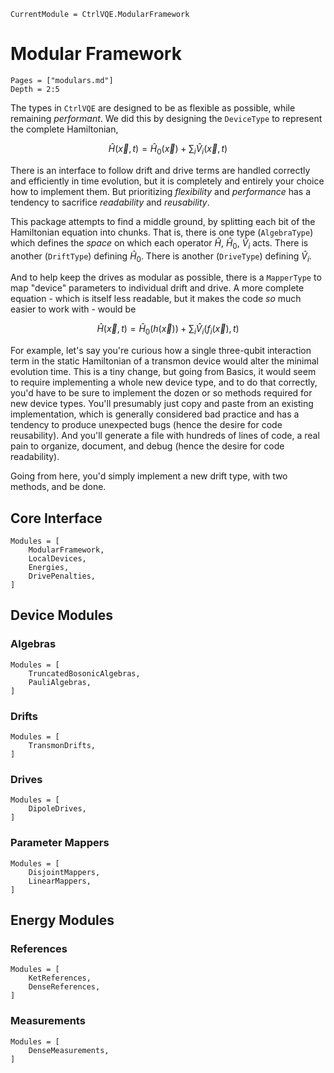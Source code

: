 ```@meta
CurrentModule = CtrlVQE.ModularFramework
```

# Modular Framework

```@contents
Pages = ["modulars.md"]
Depth = 2:5
```

The types in `CtrlVQE` are designed to be as flexible as possible, while remaining *performant*.
We did this by designing the `DeviceType` to represent the complete Hamiltonian,

$$\hat H(\vec x,t) = \hat H_0(\vec x) + \sum_i \hat V_i (\vec x,t)$$

There is an interface to follow drift and drive terms are handled correctly and efficiently in time evolution,
    but it is completely and entirely your choice how to implement them.
But prioritizing *flexibility* and *performance* has a tendency to sacrifice *readability* and *reusability*.

This package attempts to find a middle ground,
    by splitting each bit of the Hamiltonian equation into chunks.
That is, there is one type (`AlgebraType`) which defines the *space* on which each operator $\hat H$, $\hat H_0$, $\hat V_i$ acts.
There is another (`DriftType`) defining $\hat H_0$.
There is another (`DriveType`) defining $\hat V_i$.

And to help keep the drives as modular as possible,
    there is a ``MapperType`` to map "device" parameters to individual drift and drive.
A more complete equation - which is itself less readable,
    but it makes the code *so* much easier to work with - would be

$$\hat H(\vec x,t) = \hat H_0(h(\vec x)) + \sum_i \hat V_i(f_i(\vec x), t) $$

For example, let's say you're curious how a single three-qubit interaction term
    in the static Hamiltonian of a transmon device would alter the minimal evolution time.
This is a tiny change, but going from Basics,
    it would seem to require implementing a whole new device type, and to do that correctly,
    you'd have to be sure to implement the dozen or so methods required for new device types.
You'll presumably just copy and paste from an existing implementation,
    which is generally considered bad practice and has a tendency to produce unexpected bugs
    (hence the desire for code reusability).
And you'll generate a file with hundreds of lines of code,
    a real pain to organize, document, and debug
    (hence the desire for code readability).

Going from here, you'd simply implement a new drift type, with two methods, and be done.


## Core Interface

```@autodocs
Modules = [
    ModularFramework,
    LocalDevices,
    Energies,
    DrivePenalties,
]
```


## Device Modules

### Algebras

```@autodocs
Modules = [
    TruncatedBosonicAlgebras,
    PauliAlgebras,
]
```

### Drifts

```@autodocs
Modules = [
    TransmonDrifts,
]
```

### Drives

```@autodocs
Modules = [
    DipoleDrives,
]
```

### Parameter Mappers

```@autodocs
Modules = [
    DisjointMappers,
    LinearMappers,
]
```


## Energy Modules

### References

```@autodocs
Modules = [
    KetReferences,
    DenseReferences,
]
```

### Measurements

```@autodocs
Modules = [
    DenseMeasurements,
]
```